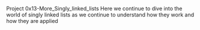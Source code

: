 Project 0x13-More_Singly_linked_lists
Here we continue to dive into the world of singly linked lists as we continue to understand how they work and how they are applied
